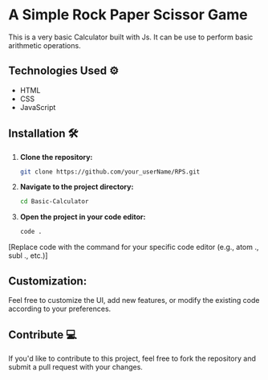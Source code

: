 # A Simple Rock Paper Scissor Game

This is a very basic Calculator built with Js. It can be use to perform basic arithmetic operations.

## Technologies Used ⚙ 
- HTML
- CSS
- JavaScript

## Installation 🛠 
1. **Clone the repository:**
   ```bash
   git clone https://github.com/your_userName/RPS.git

2. **Navigate to the project directory:**
   ```bash
   cd Basic-Calculator

4. **Open the project in your code editor:**
   ```bash
   code .
[Replace code with the command for your specific code editor (e.g., atom ., subl ., etc.)]



## Customization:
Feel free to customize the UI, add new features, or modify the existing code according to your preferences.

## Contribute 💻 
If you'd like to contribute to this project, feel free to fork the repository and submit a pull request with your changes.
